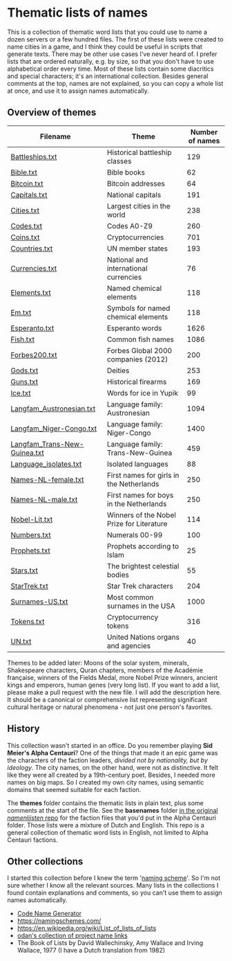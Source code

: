 # Thematic lists of names

This is a collection of thematic word lists that you could use to name a dozen servers or a few hundred files. The first of these lists were created to name cities in a game, and I think they could be useful in scripts that generate texts. There may be other use cases I've never heard of. I prefer lists that are ordered naturally, e.g. by size, so that you don't have to use alphabetical order every time. Most of these lists contain some diacritics and special characters; it's an international collection. Besides general comments at the top, names are not explained, so you can copy a whole list at once, and use it to assign names automatically.

## Overview of themes

|Filename|Theme|Number of names|
|-|-|-|
|[Battleships.txt](themes/Battleships.txt)|Historical battleship classes|129|
|[Bible.txt](themes/Bible.txt)|Bible books|62|
|[Bitcoin.txt](themes/Bitcoin.txt)|Bitcoin addresses|64|
|[Capitals.txt](themes/Capitals.txt)|National capitals|191|
|[Cities.txt](themes/Cities.txt)|Largest cities in the world|238|
|[Codes.txt](themes/Codes.txt)|Codes A0-Z9|260|
|[Coins.txt](themes/Coins.txt)|Cryptocurrencies|701|
|[Countries.txt](themes/Countries.txt)|UN member states|193|
|[Currencies.txt](themes/Currencies.txt)|National and international currencies|76|
|[Elements.txt](themes/Elements.txt)|Named chemical elements|118|
|[Em.txt](themes/Em.txt)|Symbols for named chemical elements|118|
|[Esperanto.txt](themes/Esperanto.txt)|Esperanto words|1626|
|[Fish.txt](themes/Fish.txt)|Common fish names|1086|
|[Forbes200.txt](themes/Forbes200.txt)|Forbes Global 2000 companies (2012)|200|
|[Gods.txt](themes/Gods.txt)|Deities|253|
|[Guns.txt](themes/Guns.txt)|Historical firearms|169|
|[Ice.txt](themes/Ice.txt)|Words for ice in Yupik|99|
|[Langfam_Austronesian.txt](themes/Langfam_Austronesian.txt)|Language family: Austronesian|1094|
|[Langfam_Niger-Congo.txt](themes/Langfam_Niger-Congo.txt)|Language family: Niger-Congo|1400|
|[Langfam_Trans-New-Guinea.txt](themes/Langfam_Trans-New-Guinea.txt)|Language family: Trans-New-Guinea|459|
|[Language_isolates.txt](themes/Language_isolates.txt)|Isolated languages|88|
|[Names-NL-female.txt](themes/Names-NL-female.txt)|First names for girls in the Netherlands|250|
|[Names-NL-male.txt](themes/Names-NL-male.txt)|First names for boys in the Netherlands|250|
|[Nobel-Lit.txt](themes/Nobel-Lit.txt)|Winners of the Nobel Prize for Literature|114|
|[Numbers.txt](themes/Numbers.txt)|Numerals 00-99|100|
|[Prophets.txt](themes/Prophets.txt)|Prophets according to Islam|25|
|[Stars.txt](themes/Stars.txt)|The brightest celestial bodies|55|
|[StarTrek.txt](themes/StarTrek.txt)|Star Trek characters|204|
|[Surnames-US.txt](themes/Surnames-US.txt)|Most common surnames in the USA|1000|
|[Tokens.txt](themes/Tokens.txt)|Cryptocurrency tokens|316|
|[UN.txt](themes/UN.txt)|United Nations organs and agencies|40|

Themes to be added later: Moons of the solar system, minerals, Shakespeare characters, Quran chapters, members of the Académie française, winners of the Fields Medal, more Nobel Prize winners, ancient kings and emperors, human genes (very long list). If you want to add a list, please make a pull request with the new file. I will add the description here. It should be a canonical or comprehensive list representing significant cultural heritage or natural phenomena - not just one person's favorites.

## History

This collection wasn't started in an office. Do you remember playing **Sid Meier's Alpha Centauri**? One of the things that made it an epic game was the characters of the faction leaders, *divided not by nationality, but by ideology*. The city names, on the other hand, were not as distinctive. It felt like they were all created by a 19th-century poet. Besides, I needed more names on big maps. So I created my own city names, using semantic domains that seemed suitable for each faction.

The **themes** folder contains the thematic lists in plain text, plus some comments at the start of the file. See the **basenames** folder [in the original *namenlijsten* repo](https://github.com/ProkhorZ/namenlijsten) for the faction files that you'd put in the Alpha Centauri folder. Those lists were a mixture of Dutch and English. This repo is a general collection of thematic word lists in English, not limited to Alpha Centauri factions.

## Other collections

I started this collection before I knew the term '[naming scheme](https://en.wikipedia.org/wiki/Computer_network_naming_scheme)'. So I'm not sure whether I know all the relevant sources. Many lists in the collections I found contain explanations and comments, so you can't use them to assign names automatically.
* [Code Name Generator](http://www.codenamegenerator.com/)
* https://namingschemes.com/
* https://en.wikipedia.org/wiki/List_of_lists_of_lists 
* [odan's collection of project name links](https://gist.github.com/odan/3eb5bbd32f9800de4842bfbc9d7c5968/revisions)
* The Book of Lists by David Wallechinsky, Amy Wallace and Irving Wallace, 1977 (I have a Dutch translation from 1982)
